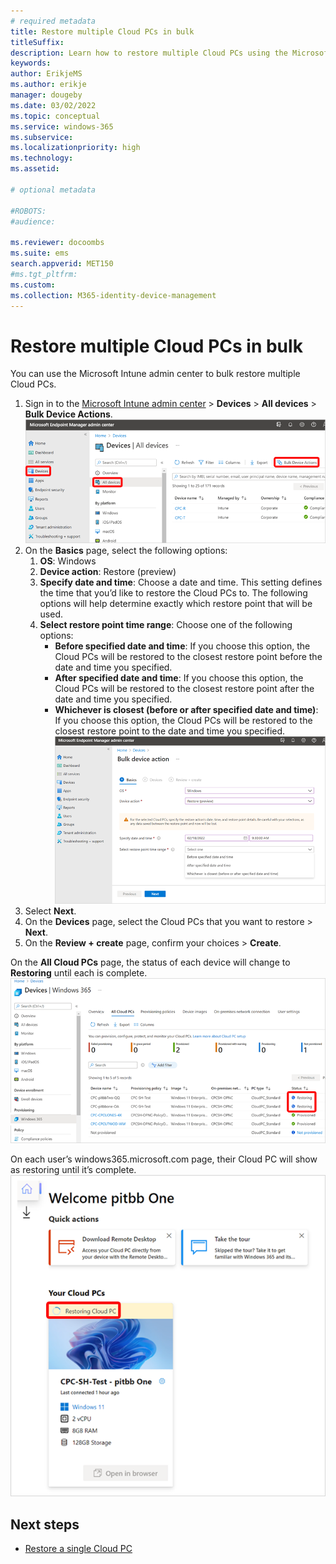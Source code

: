 ```yaml
---
# required metadata
title: Restore multiple Cloud PCs in bulk
titleSuffix:
description: Learn how to restore multiple Cloud PCs using the Microsoft Intune admin center.
keywords:
author: ErikjeMS 
ms.author: erikje
manager: dougeby
ms.date: 03/02/2022
ms.topic: conceptual
ms.service: windows-365
ms.subservice:
ms.localizationpriority: high
ms.technology:
ms.assetid: 

# optional metadata

#ROBOTS:
#audience:

ms.reviewer: docoombs
ms.suite: ems
search.appverid: MET150
#ms.tgt_pltfrm:
ms.custom: 
ms.collection: M365-identity-device-management
---
```


# Restore multiple Cloud PCs in bulk

You can use the Microsoft Intune admin center to bulk restore multiple Cloud PCs.

1. Sign in to the [Microsoft Intune admin center](https://go.microsoft.com/fwlink/?linkid=2109431) > **Devices** > **All devices** > **Bulk Device Actions**.
![Screenshot of bulk device actions](./media/restore-bulk/bulk-device-actions.png)
2. On the **Basics** page, select the following options:
    1. **OS**: Windows
    2. **Device action**: Restore (preview)
    3. **Specify date and time**: Choose a date and time. This setting defines the time that you’d like to restore the Cloud PCs to. The following options will help determine exactly which restore point that will be used.
    4. **Select restore point time range**: Choose one of the following options:
        - **Before specified date and time**: If you choose this option, the Cloud PCs will be restored to the closest restore point before the date and time you specified.
        - **After specified date and time**: If you choose this option, the Cloud PCs will be restored to the closest restore point after the date and time you specified.
        - **Whichever is closest (before or after specified date and time)**: If you choose this option, the Cloud PCs will be restored to the closest restore point to the date and time you specified.
    ![Screenshot of bulk device action restore](./media/restore-bulk/bulk-device-action-restore.png)
3. Select **Next**.
4. On the **Devices** page, select the Cloud PCs that you want to restore > **Next**.
5. On the **Review + create** page, confirm your choices > **Create**.

On the **All Cloud PCs** page, the status of each device will change to **Restoring** until each is complete.
![Screenshot of Cloud PCs restore status](./media/restore-bulk/cloud-pc-status.png)

On each user’s windows365.microsoft.com page, their Cloud PC will show as restoring until it’s complete.
![Screenshot of end user restore status](./media/restore-single-cloud-pc/end-user-restore-status.png)

<!-- ########################## -->
## Next steps

- [Restore a single Cloud PC](restore-single-cloud-pc.md)
